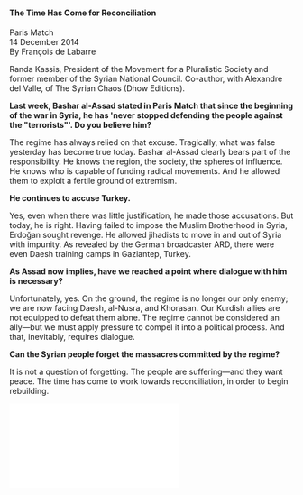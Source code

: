<h4>The Time Has Come for Reconciliation</h4>

Paris Match  
14 December 2014  
By François de Labarre  

Randa Kassis, President of the Movement for a Pluralistic Society and former member of the Syrian National Council. Co-author, with Alexandre del Valle, of The Syrian Chaos (Dhow Editions).

<b>Last week, Bashar al-Assad stated in Paris Match that since the beginning of the war in Syria, he has 'never stopped defending the people against the "terrorists"'. Do you believe him?</b>

The regime has always relied on that excuse. Tragically, what was false yesterday has become true today. Bashar al-Assad clearly bears part of the responsibility. He knows the region, the society, the spheres of influence. He knows who is capable of funding radical movements. And he allowed them to exploit a fertile ground of extremism.

<b>He continues to accuse Turkey.</b>

Yes, even when there was little justification, he made those accusations. But today, he is right. Having failed to impose the Muslim Brotherhood in Syria, Erdoğan sought revenge. He allowed jihadists to move in and out of Syria with impunity. As revealed by the German broadcaster ARD, there were even Daesh training camps in Gaziantep, Turkey.

<b>As Assad now implies, have we reached a point where dialogue with him is necessary?</b>

Unfortunately, yes. On the ground, the regime is no longer our only enemy; we are now facing Daesh, al-Nusra, and Khorasan. Our Kurdish allies are not equipped to defeat them alone. The regime cannot be considered an ally—but we must apply pressure to compel it into a political process. And that, inevitably, requires dialogue.

<b>Can the Syrian people forget the massacres committed by the regime?</b>

It is not a question of forgetting. The people are suffering—and they want peace. The time has come to work towards reconciliation, in order to begin rebuilding.

![](77-parismatch.pdf)
<p></p>

